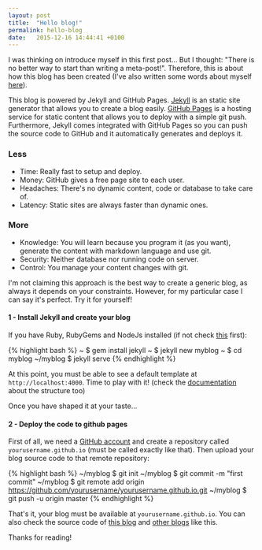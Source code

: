 ```yaml
---
layout: post
title:  "Hello blog!"
permalink: hello-blog
date:   2015-12-16 14:44:41 +0100
---
```


I was thinking on introduce myself in this first post... But I thought: "There is no better way to start than writing a meta-post!". Therefore, this is about how this blog has been created (I've also written some words about myself [here]({{site.url}}/about)).

This blog is powered by Jekyll and GitHub Pages. [Jekyll](http://jekyllrb.com) is an static site generator that allows you to create a blog easily. [GitHub Pages](https://pages.github.com) is a hosting service for static content that allows you to deploy with a simple git push. Furthermore, Jekyll comes integrated with GitHub Pages so you can push the source code to GitHub and it automatically generates and deploys it.

### Less

* Time: Really fast to setup and deploy.
* Money: GitHub gives a free page site to each user.
* Headaches: There's no dynamic content, code or database to take care of.
* Latency: Static sites are always faster than dynamic ones.

### More

* Knowledge: You will learn because you program it (as you want), generate the content with markdown language and use git.
* Security: Neither database nor running code on server.
* Control: You manage your content changes with git.

I'm not claiming this approach is the best way to create a generic blog, as always it depends on your constraints. However, for my particular case I can say it's perfect. Try it for yourself!

#### 1 - Install Jekyll and create your blog
If you have Ruby, RubyGems and NodeJs installed (if not check [this](http://jekyllrb.com/docs/installation/) first):

{% highlight bash %}
~ $ gem install jekyll
~ $ jekyll new myblog
~ $ cd myblog
~/myblog $ jekyll serve
{% endhighlight %}

At this point, you must be able to see a default template at `http://localhost:4000`. Time to play with it! (check the [documentation](http://jekyllrb.com/docs/structure/) about the structure too)

Once you have shaped it at your taste...

#### 2 - Deploy the code to github pages

First of all, we need a [GitHub account](https://github.com/) and create a repository called `yourusername.github.io` (must be called exactly like that). Then upload your blog source code to that remote repository:

{% highlight bash %}
~/myblog $ git init
~/myblog $ git commit -m "first commit"
~/myblog $ git remote add origin https://github.com/yourusername/yourusername.github.io.git
~/myblog $ git push -u origin master
{% endhighlight %}

That's it, your blog must be available at `yourusername.github.io`.
You can also check the source code of [this  blog](https://github.com/jordifierro/jordifierro.github.io) and [other blogs](https://github.com/jekyll/jekyll/wiki/Sites) like this.

Thanks for reading!
